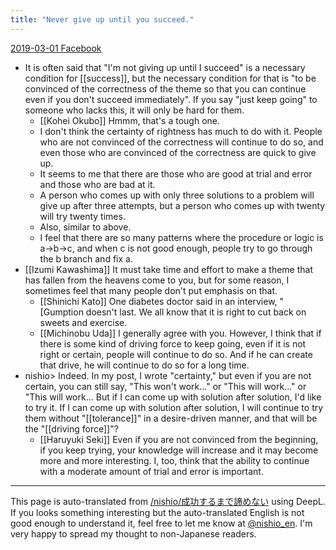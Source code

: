 ```yaml
---
title: "Never give up until you succeed."
---
```


[2019-03-01 Facebook](https://www.facebook.com/nishiohirokazu/posts/10217655692200635)
- It is often said that "I'm not giving up until I succeed" is a necessary condition for [[success]], but the necessary condition for that is "to be convinced of the correctness of the theme so that you can continue even if you don't succeed immediately". If you say "just keep going" to someone who lacks this, it will only be hard for them.
    - [[Kohei Okubo]] Hmmm, that's a tough one.
    - I don't think the certainty of rightness has much to do with it. People who are not convinced of the correctness will continue to do so, and even those who are convinced of the correctness are quick to give up.
    - It seems to me that there are those who are good at trial and error and those who are bad at it.
    - A person who comes up with only three solutions to a problem will give up after three attempts, but a person who comes up with twenty will try twenty times.
    - Also, similar to above.
    - I feel that there are so many patterns where the procedure or logic is a->b->c, and when c is not good enough, people try to go through the b branch and fix a.
- [[Izumi Kawashima]] It must take time and effort to make a theme that has fallen from the heavens come to you, but for some reason, I sometimes feel that many people don't put emphasis on that.
    - [[Shinichi Kato]] One diabetes doctor said in an interview, "[Gumption doesn't last. We all know that it is right to cut back on sweets and exercise.
    - [[Michinobu Uda]] I generally agree with you. However, I think that if there is some kind of driving force to keep going, even if it is not right or certain, people will continue to do so. And if he can create that drive, he will continue to do so for a long time.
- nishio> Indeed. In my post, I wrote "certainty," but even if you are not certain, you can still say, "This won't work..." or "This will work..." or "This will work... But if I can come up with solution after solution, I'd like to try it. If I can come up with solution after solution, I will continue to try them without "[[tolerance]]" in a desire-driven manner, and that will be the "[[driving force]]"?
    - [[Haruyuki Seki]] Even if you are not convinced from the beginning, if you keep trying, your knowledge will increase and it may become more and more interesting. I, too, think that the ability to continue with a moderate amount of trial and error is important.

---
This page is auto-translated from [/nishio/成功するまで諦めない](https://scrapbox.io/nishio/成功するまで諦めない) using DeepL. If you looks something interesting but the auto-translated English is not good enough to understand it, feel free to let me know at [@nishio_en](https://twitter.com/nishio_en). I'm very happy to spread my thought to non-Japanese readers.